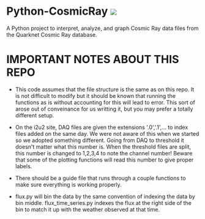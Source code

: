 # Python-CosmicRay [![](https://circleci.com/gh/onlineth/Python-CosmicRay.svg?&style=shield)](https://circleci.com/gh/onlineth/Python-CosmicRay/)

A Python project to interpret, analyze, and graph Cosmic Ray data files from the Quarknet Cosmic Ray database.

# IMPORTANT NOTES ABOUT THIS REPO
- This code assumes that the file structure is the same as on this repo. It is not difficult to modify but it should be known that running the functions as is without accounting for this will lead to error. This sort of arose out of conveinance for us writting it, but you may prefer a totally different setup.

- On the i2u2 site, DAQ files are given the extensions '.0','.1',... to index files added on the same day. We were not aware of this when we started so we adopted something different. Going from DAQ to threshold it doesn't matter what this number is. When the threshold files are split, this number is changed to 1,2,3,4 to note the channel number! Beware that some of the plotting functions will read this number to give proper labels.

- There should be a guide file that runs through a couple functions to make sure everything is working properly.

- flux.py will bin the data by the same convention of indexing the data by bin middle. flux_time_series.py indexes the flux at the right side of the bin to match it up with the weather observed at that time.
